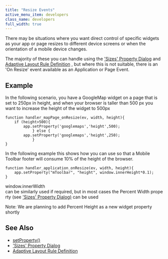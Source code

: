```yaml
---
title: "Resize Events"
active_menu_item: developers
class_name: developers
full_width: true
---
```



There may be situations where you want direct control of specific widgets as your app or page resizes to different device screens or when the orientation of a mobile device changes.

The majority of these you can handle using the ['Sizes' Property Dialog](/developers/documentation/product-guide/content-and-app-layout/responsive-adaptive-fluid-design/sizes-property-dialog) and [Adaptive Layout Rule Definition](/developers/documentation/product-guide/content-and-app-layout/responsive-adaptive-fluid-design/adaptive-layout-rule-definitio) , but where this is not suitable, there is an 'On Resize' event available as an Application or Page Event.

## Example

In the following scenario, you have a GoogleMap widget on a page that is set to 250px in height, and when your browser is taller than 500 px you want to increase the height of the widget to 500px

    function handler_mapPage_onResize(ev, width, height){
        if (height>500){
            app.setProperty('googlemaps','height',500);
                } else {
            app.setProperty('googlemaps','height',250);
                }
    }  

In the following example this shows how you can use so that a Mobile Toolbar footer will consume 10% of the height of the browser.
     
     
    function handler_application_onResize(ev, width, height){
        app.setProperty("mToolbar", "height", window.innerHeight*0.1);        
    }
     

window.innerWidth can be similarly used if required, but in most cases the Percent Width property (see ['Sizes' Property Dialog)](/developers/documentation/product-guide/content-and-app-layout/responsive-adaptive-fluid-design/sizes-property-dialog) can be used

Note: We are planning to add Percent Height as a new widget property shortly

## See Also

 - [setProperty()](/developers/documentation/scripting-apis/client-api/widget-functions/setproperty)
 - ['Sizes' Property Dialog](/developers/documentation/product-guide/content-and-app-layout/responsive-adaptive-fluid-design/sizes-property-dialog)
 - [Adaptive Layout Rule Definition](/developers/documentation/product-guide/content-and-app-layout/responsive-adaptive-fluid-design/adaptive-layout-rule-definitio)

